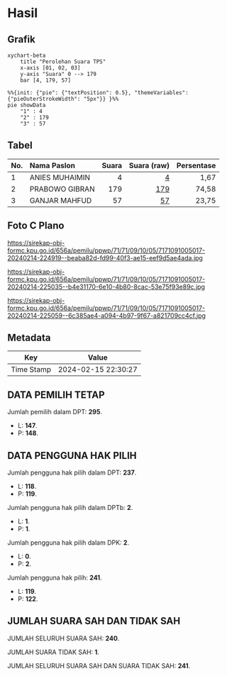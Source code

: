 # Hasil

## Grafik

```mermaid
xychart-beta
    title "Perolehan Suara TPS"
    x-axis [01, 02, 03]
    y-axis "Suara" 0 --> 179
    bar [4, 179, 57]
```

```mermaid
%%{init: {"pie": {"textPosition": 0.5}, "themeVariables": {"pieOuterStrokeWidth": "5px"}} }%%
pie showData
    "1" : 4
    "2" : 179
    "3" : 57
```

## Tabel

| No. | Nama Paslon    | Suara | Suara (raw) | Persentase |
|:--- |:-------------- | -----:| -----------:| ----------:|
| 1   | ANIES MUHAIMIN | 4     | [4][p-1]    | 1,67       |
| 2   | PRABOWO GIBRAN | 179   | [179][p-2]  | 74,58      |
| 3   | GANJAR MAHFUD  | 57    | [57][p-3]   | 23,75      |


[p-1]: https://github.com/gigit-pemilu/pemilu-2024-71-sulawesi-utara/blob/main/pilpres/hitung-suara/sub/71-sulawesi-utara/sub/71-kota-manado/sub/09-malalayang/sub/1005-malalayang-satu-timur/sub/017-tps/sub/paslon-1.txt
[p-2]: https://github.com/gigit-pemilu/pemilu-2024-71-sulawesi-utara/blob/main/pilpres/hitung-suara/sub/71-sulawesi-utara/sub/71-kota-manado/sub/09-malalayang/sub/1005-malalayang-satu-timur/sub/017-tps/sub/paslon-2.txt
[p-3]: https://github.com/gigit-pemilu/pemilu-2024-71-sulawesi-utara/blob/main/pilpres/hitung-suara/sub/71-sulawesi-utara/sub/71-kota-manado/sub/09-malalayang/sub/1005-malalayang-satu-timur/sub/017-tps/sub/paslon-3.txt

## Foto C Plano

https://sirekap-obj-formc.kpu.go.id/656a/pemilu/ppwp/71/71/09/10/05/7171091005017-20240214-224919--beaba82d-fd99-40f3-ae15-eef9d5ae4ada.jpg

https://sirekap-obj-formc.kpu.go.id/656a/pemilu/ppwp/71/71/09/10/05/7171091005017-20240214-225035--b4e31170-6e10-4b80-8cac-53e75f93e89c.jpg

https://sirekap-obj-formc.kpu.go.id/656a/pemilu/ppwp/71/71/09/10/05/7171091005017-20240214-225059--6c385ae4-a094-4b97-9f67-a821709cc4cf.jpg


## Metadata

| Key        | Value               |
| ---------- | ------------------- |
| Time Stamp | 2024-02-15 22:30:27 |


## DATA PEMILIH TETAP

Jumlah pemilih dalam DPT: **295**.
 * L: **147**.
 * P: **148**.

## DATA PENGGUNA HAK PILIH

Jumlah pengguna hak pilih dalam DPT: **237**.
 * L: **118**.
 * P: **119**.

Jumlah pengguna hak pilih dalam DPTb: **2**.
 * L: **1**.
 * P: **1**.

Jumlah pengguna hak pilih dalam DPK: **2**.
 * L: **0**.
 * P: **2**.

Jumlah pengguna hak pilih: **241**.
 * L: **119**.
 * P: **122**.

## JUMLAH SUARA SAH DAN TIDAK SAH

JUMLAH SELURUH SUARA SAH: **240**.

JUMLAH SUARA TIDAK SAH: **1**.

JUMLAH SELURUH SUARA SAH DAN SUARA TIDAK SAH: **241**.


